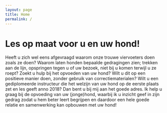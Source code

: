 ```yaml
---
layout: page
title: Home
permalink: /
---
```

# Les op maat voor u en uw hond!

Heeft u zich wel eens afgevraagd waarom onze trouwe viervoeters doen zoals ze doen? Waarom laten honden bepaalde gedragingen zien; trekken aan de lijn, opspringen tegen u of uw bezoek, niet bij u komen terwijl u ze roept? Zoekt u hulp bij het opvoeden van uw hond? Wilt u dit op een positieve manier doen, zonder gebruik van correctiematerialen? Wilt u een gediplomeerde instructeur die het welzijn van uw hond op de eerste plaats zet en les geeft anno 2018? Dan bent u bij mij aan het goede adres. Ik help u graag bij de opvoeding van uw (jonge)hond, waarbij ik u inzicht geef in zijn gedrag zodat u hem beter leert begrijpen en daardoor een hele goede relatie en samenwerking kan opbouwen met uw hond!